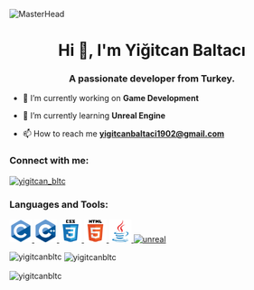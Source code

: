 ![MasterHead](https://www.donanimhaber.com/images/images/haber/159110/src/en-populer-programlama-dilleri-belli-oldu-zirve-yine-degismedi159110_0.jpg)
<h1 align="center">Hi 👋, I'm Yiğitcan Baltacı</h1>
<h3 align="center">A passionate developer from Turkey.</h3>

- 🔭 I’m currently working on **Game Development**

- 🌱 I’m currently learning **Unreal Engine**

- 📫 How to reach me **yigitcanbaltaci1902@gmail.com**

<h3 align="left">Connect with me:</h3>
<p align="left">
<a href="https://instagram.com/yigitcan_bltc" target="blank"><img align="center" src="https://raw.githubusercontent.com/rahuldkjain/github-profile-readme-generator/master/src/images/icons/Social/instagram.svg" alt="yigitcan_bltc" height="30" width="40" /></a>
</p>

<h3 align="left">Languages and Tools:</h3>
<p align="left"> <a href="https://www.cprogramming.com/" target="_blank" rel="noreferrer"> <img src="https://raw.githubusercontent.com/devicons/devicon/master/icons/c/c-original.svg" alt="c" width="40" height="40"/> </a> <a href="https://www.w3schools.com/cpp/" target="_blank" rel="noreferrer"> <img src="https://raw.githubusercontent.com/devicons/devicon/master/icons/cplusplus/cplusplus-original.svg" alt="cplusplus" width="40" height="40"/> </a> <a href="https://www.w3schools.com/css/" target="_blank" rel="noreferrer"> <img src="https://raw.githubusercontent.com/devicons/devicon/master/icons/css3/css3-original-wordmark.svg" alt="css3" width="40" height="40"/> </a> <a href="https://www.w3.org/html/" target="_blank" rel="noreferrer"> <img src="https://raw.githubusercontent.com/devicons/devicon/master/icons/html5/html5-original-wordmark.svg" alt="html5" width="40" height="40"/> </a> <a href="https://www.java.com" target="_blank" rel="noreferrer"> <img src="https://raw.githubusercontent.com/devicons/devicon/master/icons/java/java-original.svg" alt="java" width="40" height="40"/> </a> <a href="https://unrealengine.com/" target="_blank" rel="noreferrer"> <img src="https://raw.githubusercontent.com/kenangundogan/fontisto/036b7eca71aab1bef8e6a0518f7329f13ed62f6b/icons/svg/brand/unreal-engine.svg" alt="unreal" width="40" height="40"/> </a> </p>

<p><img align="left" src="https://github-readme-stats.vercel.app/api/top-langs?username=yigitcanbltc&show_icons=true&locale=en&layout=compact" alt="yigitcanbltc" /></p>

<p>&nbsp;<img align="center" src="https://github-readme-stats.vercel.app/api?username=yigitcanbltc&show_icons=true&locale=en" alt="yigitcanbltc" /></p>

<p><img align="center" src="https://github-readme-streak-stats.herokuapp.com/?user=yigitcanbltc&" alt="yigitcanbltc" /></p>
